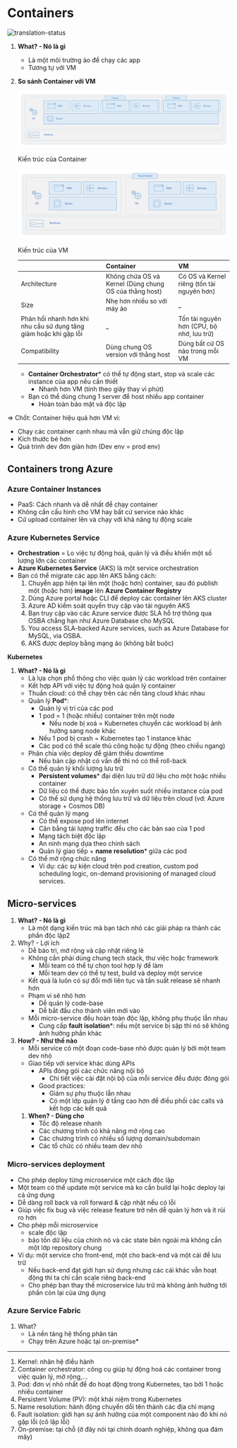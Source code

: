 # Containers
![translation-status](https://img.shields.io/badge/Status-done-green)

1. **What? - Nó là gì**
    - Là một môi trường ảo để chạy các app
    - Tương tự với VM
2. **So sánh Container với VM**
    
    ![Kiến trúc của Container](../3.1.2%20-%20Containers/images/container.png)
    
    Kiến trúc của Container
    
    ![Kiến trúc của VM](../3.1.2%20-%20Containers/images/vms.png)
    
    Kiến trúc của VM
    
    |  | Container | VM |
    | --- | --- | --- |
    | Architecture | Không chứa OS và Kernel (Dùng chung OS của thằng host) | Có OS và Kernel riêng (tốn tài nguyên hơn) |
    | Size | Nhẹ hơn nhiều so với máy ảo |_|
    Phản hồi nhanh hơn khi nhu cầu sử dụng tăng giảm hoặc khi gặp lỗi |_ |Tốn tài nguyên hơn (CPU, bộ nhớ, lưu trữ) |
    | Compatibility | Dùng chung OS version với thằng host | Dùng bất cứ OS nào trong mỗi VM |
    - **Container Orchestrator*** có thể tự động start, stop và scale các instance của app nếu cần thiết
        - Nhanh hơn VM (tính theo giây thay vì phút)
    - Bạn có thể dùng chung 1 server để host nhiều app container
        - Hoàn toàn bảo mật và độc lập

⇒ Chốt: Container hiệu quả hơn VM vì:
- Chạy các container cạnh nhau mà vẫn giữ chúng độc lập
- Kích thước bé hơn
- Quá trình dev đơn giản hơn (Dev env = prod env)

## Containers trong Azure

### Azure Container Instances

- PaaS: Cách nhanh và dễ nhất để chạy container
- Không cần cấu hình cho VM hay bất cứ service nào khác
- Cứ upload container lên và chạy với khả năng tự động scale

### **Azure Kubernetes Service**

- **Orchestration** = Lo việc tự động hoá, quản lý và điều khiển một số lượng lớn các container
- **Azure Kubernetes Service** (AKS) là một service orchestration
- Bạn có thể migrate các app lên AKS bằng cách:
    1. Chuyển app hiện tại lên một (hoặc hơn) container, sau đó publish một (hoặc hơn) **image** lên **Azure Container Registry**
    2. Dùng Azure portal hoặc CLI để deploy các container lên AKS cluster 
    3. Azure AD kiểm soát quyền truy cập vào tài nguyên AKS
    4. Bạn truy cập vào các Azure service được SLA hỗ trợ thông qua OSBA chẳng hạn như Azure Database cho MySQL 
    5. You access SLA-backed Azure services, such as Azure Database for MySQL, via OSBA.
    6. AKS được deploy bằng mạng ảo (không bắt buộc)

**Kubernetes**

1. **What? - Nó là gì**
    - Là lựa chọn phổ thông cho việc quản lý các workload trên container
    - Kết hợp API với việc tự động hoá quản lý container
    - Thuần cloud: có thể chạy trên các nền tảng cloud khác nhau
    - Quản lý **Pod***:
        - Quản lý vị trí của các pod
        - 1 pod = 1 (hoặc nhiều) container trên một node
            - Nếu node bị xoá = Kubernetes chuyển các workload bị ảnh hưởng sang node khác
        - Nếu 1 pod bị crash = Kubernetes tạo 1 instance khác
        - Các pod có thể scale thủ công hoặc tự động (theo chiều ngang)
    - Phân chia việc deploy để giảm thiểu downtime
        - Nếu bản cập nhật có vấn đề thì nó có thể roll-back
    - Có thể quản lý khối lượng lưu trữ
        - **Persistent volumes*** đại diện lưu trữ dữ liệu cho một hoặc nhiều container
        - Dữ liệu có thể được bảo tồn xuyên suốt nhiều instance của pod
        - Có thể sử dụng hệ thống lưu trữ và dữ liệu trên cloud (vd: Azure storage + Cosmos DB)
    - Có thể quản lý mạng
        - Có thể expose pod lên internet
        - Cân bằng tải lượng traffic đều cho các bản sao của 1 pod
        - Mạng tách biệt độc lập
        - An ninh mạng dựa theo chính sách
        - Quản lý giao tiếp + **name resolution*** giữa các pod
    - Có thể mở rộng chức năng
        - Ví dụ: các sự kiện cloud trên pod creation, custom pod scheduling logic, on-demand provisioning of managed cloud services.

## Micro-services

1. **What? - Nó là gì**
    - Là một dạng kiến trúc mà bạn tách nhỏ các giải pháp ra thành các phần độc lập2
2. Why? - Lợi ích
    - Dễ bảo trì, mở rộng và cập nhật riêng lẻ
    - Không cần phải dùng chung tech stack, thư việc hoặc framework
        - Mỗi team có thể tự chọn tool hợp lý để làm
        - Mỗi team dev có thể tự test, build và deploy một service
    - Kết quả là luôn có sự đổi mới liên tục và tần suất release sẽ nhanh hơn
    - Phạm vi sẽ nhỏ hơn
        - Dễ quản lý code-base
        - Dễ bắt đầu cho thành viên mới vào
    - Mỗi micro-service đều hoàn toàn độc lập, không phụ thuộc  lẫn nhau
        - Cung cấp **fault isolation***: nếu một service bị sập thì nó sẽ không ảnh hưởng phần khác
3. **How? - Như thế nào**
    - Mỗi service có một đoạn code-base nhỏ được quản lý bởi một team dev nhỏ
    - Giao tiếp với service khác dùng APIs
        - APIs đóng gói các chức năng nội bộ
            - Chi tiết việc cài đặt nội bộ của mỗi service đều được đóng gói
        - Good practices:
            - Giảm sự phụ thuộc lẫn nhau
            - Có một lớp quản lý ở tầng cao hơn để điều phối các calls và kết hợp các kết quả
    1. **When? - Dùng cho**
        - Tốc độ release nhanh
        - Các chương trình có khả năng mở rộng cao
        - Các chương trình có nhiều số lượng domain/subdomain
        - Các tổ chức có nhiều team dev nhỏ

### Micro-services deployment

- Cho phép deploy từng microservice một cách độc lập
- Một team có thể update một service mà ko cần build lại hoặc deploy lại cả ứng dụng
- Dễ dàng roll back và roll forward & cập nhật nếu có lỗi
- Giúp việc fix bug và việc release feature trở nên dễ quản lý hơn và ít rủi ro hơn
- Cho phép mỗi microservice
    - scale độc lập
    - bảo tồn dữ liệu của chính nó và các state bên ngoài mà không cần một lớp repository chung
- Ví dụ: một service cho front-end, một cho back-end và một cái để lưu trữ
    - Nếu back-end đạt giới hạn sử dụng nhưng các cái khác vẫn hoạt động thì ta chỉ cần scale riêng back-end
    - Cho phép bạn thay thế microservice lưu trữ mà không ảnh hưởng tới phần còn lại của ứng dụng

### Azure Service Fabric

1. What?
    - Là nền tảng hệ thống phân tán
    - Chạy trên Azure hoặc tại on-premise*

---

1. Kernel: nhân hệ điều hành
2. Container orchestrator: công cụ giúp tự động hoá các container trong việc quản lý, mở rộng,…
3. Pod: đơn vị nhỏ nhất để đo hoạt động trong Kubernetes, tạo bởi 1 hoặc nhiều container
4. Persistent Volume (PV): một khái niệm trong Kubernetes
5. Name resolution: hành động chuyển dổi tên thành các địa chỉ mạng
6. Fault isolation: giới hạn sự ảnh hưởng của một component nào đó khi nó gặp lỗi (cô lập lỗi)
7. On-premise: tại chỗ (ở đây nói tại chính doanh nghiệp, không qua đám mây)